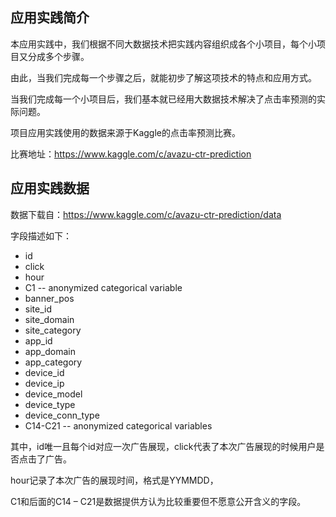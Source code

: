 ## 应用实践简介

本应用实践中，我们根据不同大数据技术把实践内容组织成各个小项目，每个小项目又分成多个步骤。

由此，当我们完成每一个步骤之后，就能初步了解这项技术的特点和应用方式。

当我们完成每一个小项目后，我们基本就已经用大数据技术解决了点击率预测的实际问题。


项目应用实践使用的数据来源于Kaggle的点击率预测比赛。

比赛地址：https://www.kaggle.com/c/avazu-ctr-prediction

## 应用实践数据

数据下载自：https://www.kaggle.com/c/avazu-ctr-prediction/data

字段描述如下：
* id
* click
* hour
* C1 -- anonymized categorical variable
* banner_pos
* site_id
* site_domain
* site_category
* app_id
* app_domain
* app_category
* device_id
* device_ip
* device_model
* device_type
* device_conn_type
* C14-C21 -- anonymized categorical variables

其中，id唯一且每个id对应一次广告展现，click代表了本次广告展现的时候用户是否点击了广告。

hour记录了本次广告的展现时间，格式是YYMMDD，

C1和后面的C14 – C21是数据提供方认为比较重要但不愿意公开含义的字段。